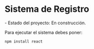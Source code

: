<h1> Sistema de Registro </h1> 
- Estado del proyecto: En construcción.

Para ejecutar el sistema debes poner: 

```npm install react```
